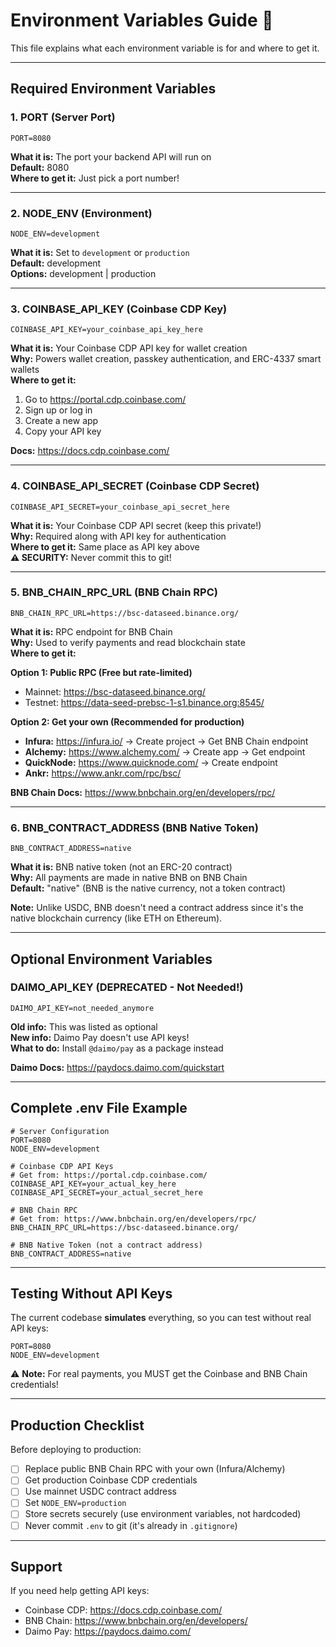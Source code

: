 # Environment Variables Guide 🔑

This file explains what each environment variable is for and where to get it.

---

## Required Environment Variables

### 1. PORT (Server Port)
```env
PORT=8080
```
**What it is:** The port your backend API will run on  
**Default:** 8080  
**Where to get it:** Just pick a port number!

---

### 2. NODE_ENV (Environment)
```env
NODE_ENV=development
```
**What it is:** Set to `development` or `production`  
**Default:** development  
**Options:** development | production

---

### 3. COINBASE_API_KEY (Coinbase CDP Key)
```env
COINBASE_API_KEY=your_coinbase_api_key_here
```
**What it is:** Your Coinbase CDP API key for wallet creation  
**Why:** Powers wallet creation, passkey authentication, and ERC-4337 smart wallets  
**Where to get it:**
1. Go to https://portal.cdp.coinbase.com/
2. Sign up or log in
3. Create a new app
4. Copy your API key

**Docs:** https://docs.cdp.coinbase.com/

---

### 4. COINBASE_API_SECRET (Coinbase CDP Secret)
```env
COINBASE_API_SECRET=your_coinbase_api_secret_here
```
**What it is:** Your Coinbase CDP API secret (keep this private!)  
**Why:** Required along with API key for authentication  
**Where to get it:** Same place as API key above  
**⚠️ SECURITY:** Never commit this to git!

---

### 5. BNB_CHAIN_RPC_URL (BNB Chain RPC)
```env
BNB_CHAIN_RPC_URL=https://bsc-dataseed.binance.org/
```
**What it is:** RPC endpoint for BNB Chain  
**Why:** Used to verify payments and read blockchain state  
**Where to get it:**

**Option 1: Public RPC (Free but rate-limited)**
- Mainnet: https://bsc-dataseed.binance.org/
- Testnet: https://data-seed-prebsc-1-s1.binance.org:8545/

**Option 2: Get your own (Recommended for production)**
- **Infura:** https://infura.io/ → Create project → Get BNB Chain endpoint
- **Alchemy:** https://www.alchemy.com/ → Create app → Get endpoint
- **QuickNode:** https://www.quicknode.com/ → Create endpoint
- **Ankr:** https://www.ankr.com/rpc/bsc/

**BNB Chain Docs:** https://www.bnbchain.org/en/developers/rpc/

---

### 6. BNB_CONTRACT_ADDRESS (BNB Native Token)
```env
BNB_CONTRACT_ADDRESS=native
```
**What it is:** BNB native token (not an ERC-20 contract)  
**Why:** All payments are made in native BNB on BNB Chain  
**Default:** "native" (BNB is the native currency, not a token contract)

**Note:** Unlike USDC, BNB doesn't need a contract address since it's the native blockchain currency (like ETH on Ethereum).

---

## Optional Environment Variables

### DAIMO_API_KEY (DEPRECATED - Not Needed!)
```env
DAIMO_API_KEY=not_needed_anymore
```
**Old info:** This was listed as optional  
**New info:** Daimo Pay doesn't use API keys!  
**What to do:** Install `@daimo/pay` as a package instead

**Daimo Docs:** https://paydocs.daimo.com/quickstart

---

## Complete .env File Example

```env
# Server Configuration
PORT=8080
NODE_ENV=development

# Coinbase CDP API Keys
# Get from: https://portal.cdp.coinbase.com/
COINBASE_API_KEY=your_actual_key_here
COINBASE_API_SECRET=your_actual_secret_here

# BNB Chain RPC
# Get from: https://www.bnbchain.org/en/developers/rpc/
BNB_CHAIN_RPC_URL=https://bsc-dataseed.binance.org/

# BNB Native Token (not a contract address)
BNB_CONTRACT_ADDRESS=native
```

---

## Testing Without API Keys

The current codebase **simulates** everything, so you can test without real API keys:

```env
PORT=8080
NODE_ENV=development
```

⚠️ **Note:** For real payments, you MUST get the Coinbase and BNB Chain credentials!

---

## Production Checklist

Before deploying to production:

- [ ] Replace public BNB Chain RPC with your own (Infura/Alchemy)
- [ ] Get production Coinbase CDP credentials
- [ ] Use mainnet USDC contract address
- [ ] Set `NODE_ENV=production`
- [ ] Store secrets securely (use environment variables, not hardcoded)
- [ ] Never commit `.env` to git (it's already in `.gitignore`)

---

## Support

If you need help getting API keys:
- Coinbase CDP: https://docs.cdp.coinbase.com/
- BNB Chain: https://www.bnbchain.org/en/developers/
- Daimo Pay: https://paydocs.daimo.com/

